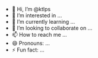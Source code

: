 - 👋 Hi, I’m @ktlps
- 👀 I’m interested in ...
- 🌱 I’m currently learning ...
- 💞️ I’m looking to collaborate on ...
- 📫 How to reach me ...
- 😄 Pronouns: ...
- ⚡ Fun fact: ...

<!---
ktlps/ktlps is a ✨ special ✨ repository because its `README.md` (this file) appears on your GitHub profile.
You can click the Preview link to take a look at your changes.
--->
